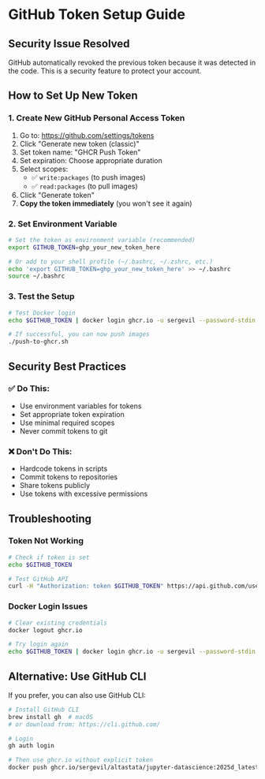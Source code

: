 # GitHub Token Setup Guide

## Security Issue Resolved

GitHub automatically revoked the previous token because it was detected in the code. This is a security feature to protect your account.

## How to Set Up New Token

### 1. Create New GitHub Personal Access Token

1. Go to: https://github.com/settings/tokens
2. Click "Generate new token (classic)"
3. Set token name: "GHCR Push Token"
4. Set expiration: Choose appropriate duration
5. Select scopes:
   - ✅ `write:packages` (to push images)
   - ✅ `read:packages` (to pull images)
6. Click "Generate token"
7. **Copy the token immediately** (you won't see it again)

### 2. Set Environment Variable

```bash
# Set the token as environment variable (recommended)
export GITHUB_TOKEN=ghp_your_new_token_here

# Or add to your shell profile (~/.bashrc, ~/.zshrc, etc.)
echo 'export GITHUB_TOKEN=ghp_your_new_token_here' >> ~/.bashrc
source ~/.bashrc
```

### 3. Test the Setup

```bash
# Test Docker login
echo $GITHUB_TOKEN | docker login ghcr.io -u sergevil --password-stdin

# If successful, you can now push images
./push-to-ghcr.sh
```

## Security Best Practices

### ✅ **Do This:**
- Use environment variables for tokens
- Set appropriate token expiration
- Use minimal required scopes
- Never commit tokens to git

### ❌ **Don't Do This:**
- Hardcode tokens in scripts
- Commit tokens to repositories
- Share tokens publicly
- Use tokens with excessive permissions

## Troubleshooting

### Token Not Working
```bash
# Check if token is set
echo $GITHUB_TOKEN

# Test GitHub API
curl -H "Authorization: token $GITHUB_TOKEN" https://api.github.com/user
```

### Docker Login Issues
```bash
# Clear existing credentials
docker logout ghcr.io

# Try login again
echo $GITHUB_TOKEN | docker login ghcr.io -u sergevil --password-stdin
```

## Alternative: Use GitHub CLI

If you prefer, you can also use GitHub CLI:

```bash
# Install GitHub CLI
brew install gh  # macOS
# or download from: https://cli.github.com/

# Login
gh auth login

# Then use ghcr.io without explicit token
docker push ghcr.io/sergevil/altastata/jupyter-datascience:2025d_latest
``` 
